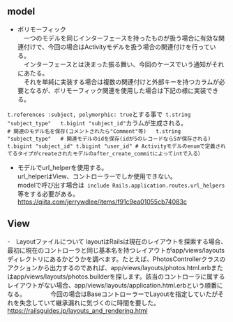 ## model
- ポリモーフィック  
　一つのモデルを同じインターフェースを持ったものが扱う場合に有効な関連付けで、今回の場合はActivityモデルを扱う場合の関連付けを行っている。  
　インターフェースとは決まった振る舞い、今回のケースでいう通知がそれにあたる。  
　それを単純に実装する場合は複数の関連付けと外部キーを持つカラムが必要となるが、ポリモーフィック関連を使用した場合は下記の様に実装できる。  

```t.references :subject, polymorphic: true```とする事で``` t.string "subject_type"  
    t.bigint "subject_id"```カラムが生成される。  
    ```
    # 関連のモデル名を保存(コメントされたら"Comment"等)  
    t.string "subject_type"  
    # 関連モデルのidを保存(idが5のレコードなら5が保存される)
    t.bigint "subject_id"
    t.bigint "user_id"
    # Activityモデルのenumで定義されてるタイプがcreateされたモデルのafter_create_commitによってintで入る）
    ```
- モデルでurl_helperを使用する。  
  url_helperはView、コントローラーでしか使用できない。  
  modelで呼び出す場合は``` include Rails.application.routes.url_helpers```等をする必要がある。  
    https://qiita.com/jerrywdlee/items/f91c9ea01055cb74083c  
## View
-　Layoutファイルについて
 layoutはRailsは現在のレイアウトを探索する場合、最初に現在のコントローラと同じ基本名を持つレイアウトがapp/views/layoutsディレクトリにあるかどうかを調べます。たとえば、PhotosControllerクラスのアクションから出力するのであれば、app/views/layouts/photos.html.erbまたはapp/views/layouts/photos.builderを探します。該当のコントローラに属するレイアウトがない場合、app/views/layouts/application.html.erbという順番になる。　　
 　　
 今回の場合はBaseコントローラーでLayoutを指定していたがそれを失念していて継承漏れに気づくのに時間を要した。　　
 https://railsguides.jp/layouts_and_rendering.html
